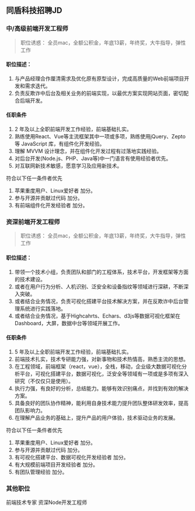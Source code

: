 ## 同盾科技招聘JD

### 中/高级前端开发工程师
> 职位诱惑： 全员mac，全额公积金，年底13薪，年终奖，大牛指导，弹性工作
 
#### 职位描述： 

1. 与产品经理合作厘清需求及优化原有原型设计，完成高质量的Web前端项目开发和需求迭代。
2. 负责反欺诈中后台及相关业务的前端实现，以最优方案实现网站页面，密切配合后端开发。

#### 任职条件

1. 2 年及以上全职前端开发工作经验，前端基础扎实。
2. 熟练使用React、Vue等主流框架其中一项或多项，熟练使用jQuery、Zepto 等 JavaScript 库，有组件化开发经验。
3. 理解 MVVM 设计理念，并在组件化开发过程有过落地实践经验。
4. 对后台开发(Node.js、PHP、Java等)中一门语言有使用经验者优先。
5. 对互联网新技术敏感，愿意学习及应用新技术。

符合以下任一条件者优先
1. 苹果重度用户、Linux爱好者 加分。
2. 参与开源并贡献过代码 加分。
3. 有前端组件化开发经验者 加分。
 
### 资深前端开发工程师
> 职位诱惑： 全员mac，全额公积金，年底13薪，年终奖，大牛指导，弹性工作
 
#### 职位描述：
1. 带领一个技术小组，负责团队和部门的工程体系，技术平台，开发框架等方面的技术建设。
2. 或者在用户行为分析、人机识别、泛安全和设备指纹等领域进行深耕，不断深入突破。
3. 或者结合业务情况，负责可视化搭建平台技术解决方案，并在反欺诈中后台管理系统进行实践落地。
4. 或者结合业务情况，基于Highcahrts、Echars、d3js等数据可视化框架在Dashboard，大屏，数据中台等领域开展工作。

#### 任职条件
1. 5 年及以上全职前端开发工作经验，前端基础扎实。
2. 前端技术扎实，技术专研能力强，对新事物和技术热情高，熟悉主流的思想。
3. 在工程领域，前端框架（react，vue），全栈，移动，企业级大数据可视化分析平台，可视化搭建平台，数据可视化，泛安全等领域有一项或是多项有深入研究（不仅仅只是使用）。
4. 执行力强，有良好的分析，总结能力。能够有效识别痛点，并找到有效的解决方案。
5. 具备良好的团队协作精神，能利用自身技术能力提升团队整体研发效率，提高团队影响力。
6. 在理解产品业务的基础上，提升产品的用户体验，技术驱动业务的发展。

符合以下任一条件者优先 

1. 苹果重度用户、Linux爱好者 加分。
2. 参与开源并贡献过代码 加分。
3. 有可视化搭建平台、数据可视化开发经验者 加分。
4. 有大规模前端项目开发经验者 加分。
5. 有团队管理经验 加分。
 
### 其他职位
前端技术专家
资深Node开发工程师

